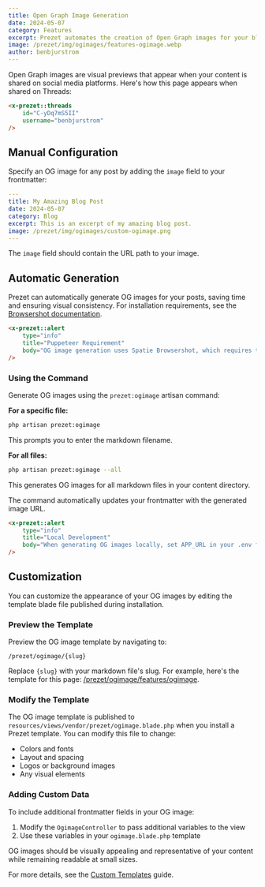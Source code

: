 ```yaml
---
title: Open Graph Image Generation
date: 2024-05-07
category: Features
excerpt: Prezet automates the creation of Open Graph images for your blog posts.
image: /prezet/img/ogimages/features-ogimage.webp
author: benbjurstrom
---
```


Open Graph images are visual previews that appear when your content is shared on social media platforms. Here's how this page appears when shared on Threads:

```html +parse
<x-prezet::threads
    id="C-yDq7mS5II"
    username="benbjurstrom"
/>
```

## Manual Configuration

Specify an OG image for any post by adding the `image` field to your frontmatter:

```yaml
---
title: My Amazing Blog Post
date: 2024-05-07
category: Blog
excerpt: This is an excerpt of my amazing blog post.
image: /prezet/img/ogimages/custom-ogimage.png
---
```

The `image` field should contain the URL path to your image.

## Automatic Generation

Prezet can automatically generate OG images for your posts, saving time and ensuring visual consistency. For installation requirements, see the [Browsershot documentation](https://spatie.be/docs/browsershot/v4/requirements).

```html +parse
<x-prezet::alert
    type="info"
    title="Puppeteer Requirement"
    body="OG image generation uses Spatie Browsershot, which requires the Puppeteer Node library. See the Browsershot documentation for installation details."
/>
```

### Using the Command

Generate OG images using the `prezet:ogimage` artisan command:

**For a specific file:**
```bash
php artisan prezet:ogimage
```

This prompts you to enter the markdown filename.

**For all files:**
```bash
php artisan prezet:ogimage --all
```

This generates OG images for all markdown files in your content directory.

The command automatically updates your frontmatter with the generated image URL.

```html +parse
<x-prezet::alert
    type="info"
    title="Local Development"
    body="When generating OG images locally, set APP_URL in your .env file to your local development URL."
/>
```

## Customization

You can customize the appearance of your OG images by editing the template blade file published during installation.

### Preview the Template

Preview the OG image template by navigating to:

```
/prezet/ogimage/{slug}
```

Replace `{slug}` with your markdown file's slug. For example, here's the template for this page: [/prezet/ogimage/features/ogimage](/prezet/ogimage/features/ogimage).

### Modify the Template

The OG image template is published to `resources/views/vendor/prezet/ogimage.blade.php` when you install a Prezet template. You can modify this file to change:

- Colors and fonts
- Layout and spacing
- Logos or background images
- Any visual elements

### Adding Custom Data

To include additional frontmatter fields in your OG image:

1. Modify the `OgimageController` to pass additional variables to the view
2. Use these variables in your `ogimage.blade.php` template

OG images should be visually appealing and representative of your content while remaining readable at small sizes.

For more details, see the [Custom Templates](/customize/templates) guide.
